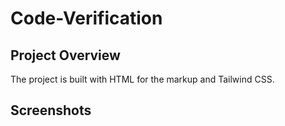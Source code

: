 # Code-Verification
## Project Overview 
The project is built with HTML for the markup and Tailwind CSS. 
## Screenshots
